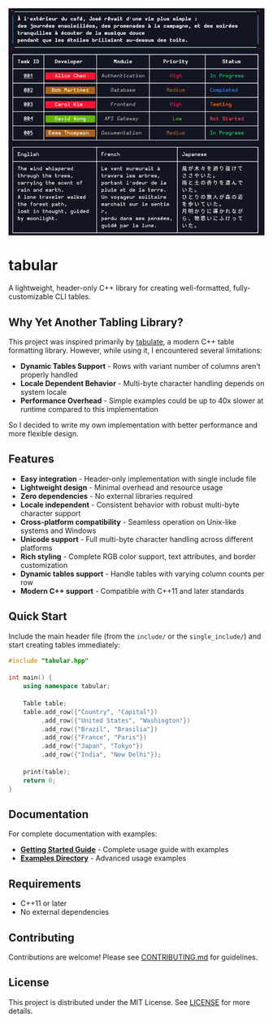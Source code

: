 <div align="center">
  <img src="img/examples.png"/>
</div>

# tabular
A lightweight, header-only C++ library for creating well-formatted, fully-customizable CLI tables.

## Why Yet Another Tabling Library?
This project was inspired primarily by [tabulate](https://github.com/p-ranav/tabulate), a modern C++ table formatting library. However, while using it, I encountered several limitations:

- **Dynamic Tables Support** - Rows with variant number of columns aren't properly handled
- **Locale Dependent Behavior** - Multi-byte character handling depends on system locale
- **Performance Overhead** - Simple examples could be up to 40x slower at runtime compared to this implementation

So I decided to write my own implementation with better performance and more flexible design.

## Features
- **Easy integration** - Header-only implementation with single include file
- **Lightweight design** - Minimal overhead and resource usage
- **Zero dependencies** - No external libraries required
- **Locale independent** - Consistent behavior with robust multi-byte character support
- **Cross-platform compatibility** - Seamless operation on Unix-like systems and Windows
- **Unicode support** - Full multi-byte character handling across different platforms
- **Rich styling** - Complete RGB color support, text attributes, and border customization
- **Dynamic tables support** - Handle tables with varying column counts per row
- **Modern C++ support** - Compatible with C++11 and later standards

## Quick Start
Include the main header file (from the `include/` or the `single_include/`) and start creating tables immediately:

```cpp
#include "tabular.hpp"

int main() {
    using namespace tabular;
    
    Table table;
    table.add_row({"Country", "Capital"})
         .add_row({"United States", "Washington"})
         .add_row({"Brazil", "Brasilia"})
         .add_row({"France", "Paris"})
         .add_row({"Japan", "Tokyo"})
         .add_row({"India", "New Delhi"});
    
    print(table);
    return 0;
}
```

## Documentation
For complete documentation with examples:
- **[Getting Started Guide](./docs/getting-started.md)** - Complete usage guide with examples
- **[Examples Directory](./examples/source/)** - Advanced usage examples

## Requirements
- C++11 or later
- No external dependencies

## Contributing
Contributions are welcome! Please see [CONTRIBUTING.md](./CONTRIBUTING.md) for guidelines.

## License
This project is distributed under the MIT License. See [LICENSE](./LICENSE) for more details.
